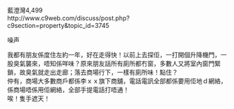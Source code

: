 <p>藍澄灣4,499<br />http://www.c9web.com/discuss/post.php?c9section=property&amp;topic_id=3745</p>
<p>噪声</p>
<p>我都有朋友係度住左約一年，好在走得快！以前上去探佢，一打開個升降機門，一股臭氣襲來，唔知係咩味？原來朋友話所有廁所都冇窗，多數人又將室內窗門緊鎖，故臭氣就走出走廊；落去商場行下，一樣有廁所味！點住？ <br />仲有，商場大多數商戶都係李ｘｘ旗下商舖，電話電訊全部都係要用佢地ｄ網絡，係商場唔係用佢網絡，全部手提電話打唔通！ <br />唉！隻手遮天！</p>
